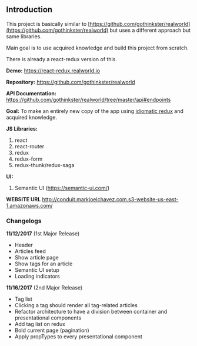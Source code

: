 ## Introduction

This project is basically similar to [https://github.com/gothinkster/realworld](https://github.com/gothinkster/realworld) but uses a different approach but
same libraries.

Main goal is to use acquired knowledge and build this project from scratch.

There is already a react-redux version of this.

**Demo:**
https://react-redux.realworld.io

**Repository:**
https://github.com/gothinkster/realworld

**API Documentation:**
https://github.com/gothinkster/realworld/tree/master/api#endpoints

**Goal:**
To make an entirely new copy of the app using [idiomatic redux](https://github.com/gaearon/todos) and acquired knowledge.

**JS Libraries:**
1. react
2. react-router
3. redux
4. redux-form
5. redux-thunk/redux-saga

**UI:**
1. Semantic UI (https://semantic-ui.com/)

**WEBSITE URL**
http://conduit.markjoelchavez.com.s3-website-us-east-1.amazonaws.com/



### Changelogs

**11/12/2017** (1st Major Release)
- Header
- Articles feed
- Show article page
- Show tags for an article
- Semantic UI setup
- Loading indicators

**11/16/2017** (2nd Major Release)
- Tag list
- Clicking a tag should render all tag-related articles
- Refactor architecture to have a division between container and presentational components
- Add tag list on redux
- Bold current page (pagination)
- Apply propTypes to every presentational component
